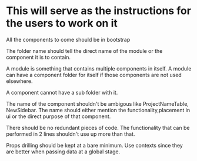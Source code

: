 # This will serve as the instructions for the users to work on it

All the components to come should be in bootstrap

The folder name should tell the direct name of the module or the component it is to contain.

A module is something that contains multiple components in itself. A module can have a component folder for itself if those components
are not used elsewhere.

A component cannot have a sub folder with it.

The name of the component shouldn't be ambigous like ProjectNameTable, NewSidebar. The name should either mention the functionality,placement
in ui or the direct purpose of that component.

There should be no redundant pieces of code. The functionality that can be performed in 2 lines shouldn't use up more than that.

Props drilling should be kept at a bare minimum. Use contexts since they are better when passing data at a global stage.
